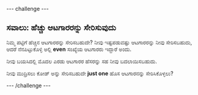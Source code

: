 \--- challenge \---

## ಸವಾಲು: ಹೆಚ್ಚು ಆಟಗಾರರನ್ನು ಸೇರಿಸುವುದು

ನಿಮ್ಮ ಪಟ್ಟಿಗೆ ಹೆಚ್ಚಿನ ಆಟಗಾರರನ್ನು ಸೇರಿಸಬಹುದೇ? ನೀವು ಇಷ್ಟಪಡುವಷ್ಟು ಆಟಗಾರರನ್ನು ನೀವು ಸೇರಿಸಬಹುದು, ಆದರೆ ನೆನಪಿಟ್ಟುಕೊಳ್ಳಿ ಅಲ್ಲಿ **even** ಸಂಖ್ಯೆಯ ಆಟಗಾರರು ಇದ್ದಾರೆ ಅಂದು.

ನೀವು ಬಯಸಿದಲ್ಲಿ ಮೊದಲ ಎರಡು ಆಟಗಾರರ ಹೆಸರನ್ನು ಸಹ ನೀವು ಬದಲಾಯಿಸಬಹುದು.

ನೀವು ಮುದ್ರಿಸಲು ಕೋಡ್ ಅನ್ನು ಸೇರಿಸಬಹುದೇ **just one** ಹೊಸ ಆಟಗಾರನನ್ನು ಸೇರಿಸಿಕೊಳ್ಳಲು?

\--- /challenge \---